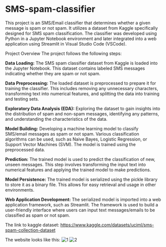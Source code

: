 # SMS-spam-classifier

This project is an SMS/Email classifier that determines whether a given message is spam or not spam. It utilizes a dataset from Kaggle specifically designed for SMS spam classification. The classifier was developed using Python in a Jupyter Notebook environment and later integrated into a web application using Streamlit in Visual Studio Code (VSCode).

Project Overview
The project follows the following steps:

**Data Loading:** The SMS spam classifier dataset from Kaggle is loaded into the Jupyter Notebook. This dataset contains labeled SMS messages indicating whether they are spam or not spam.

**Data Preprocessing:** The loaded dataset is preprocessed to prepare it for training the classifier. This includes removing any unnecessary characters, transforming text into numerical features, and splitting the data into training and testing sets.

**Exploratory Data Analysis (EDA):** Exploring the dataset to gain insights into the distribution of spam and non-spam messages, identifying any patterns, and understanding the characteristics of the data.

**Model Building:** Developing a machine learning model to classify SMS/email messages as spam or not spam. Various classification algorithms can be used, such as Naive Bayes, Logistic Regression, or Support Vector Machines (SVM). The model is trained using the preprocessed data.

**Prediction:** The trained model is used to predict the classification of new, unseen messages. This step involves transforming the input text into numerical features and applying the trained model to make predictions.

**Model Persistence:** The trained model is serialized using the pickle library to store it as a binary file. This allows for easy retrieval and usage in other environments.

**Web Application Development:** The serialized model is imported into a web application framework, such as Streamlit. The framework is used to build a user-friendly interface where users can input text messages/emails to be classified as spam or not spam.

The link to kaggle dataset: https://www.kaggle.com/datasets/uciml/sms-spam-collection-dataset

The website looks like this:
![1](https://github.com/PriyankaBhatta/SMS-spam-classifier/assets/109200742/e622ea52-0fae-4bed-aba7-2fcefc333653)
![2](https://github.com/PriyankaBhatta/SMS-spam-classifier/assets/109200742/4056a964-f829-413e-8741-a097c149482b)

